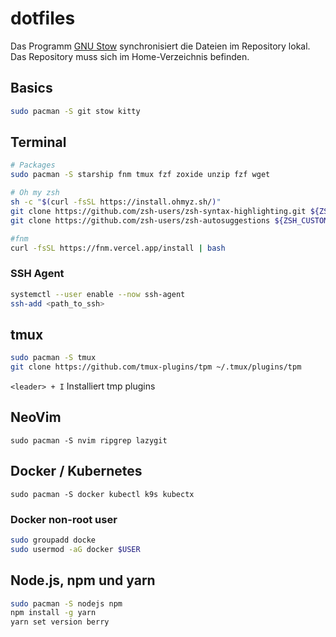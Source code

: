 # dotfiles

Das Programm [GNU Stow](https://www.gnu.org/software/stow/) synchronisiert die Dateien im Repository lokal. Das Repository muss sich im Home-Verzeichnis befinden.

## Basics
```bash
sudo pacman -S git stow kitty 
```

## Terminal
```bash
# Packages
sudo pacman -S starship fnm tmux fzf zoxide unzip fzf wget

# Oh my zsh
sh -c "$(curl -fsSL https://install.ohmyz.sh/)"
git clone https://github.com/zsh-users/zsh-syntax-highlighting.git ${ZSH_CUSTOM:-~/.oh-my-zsh/custom}/plugins/zsh-syntax-highlighting
git clone https://github.com/zsh-users/zsh-autosuggestions ${ZSH_CUSTOM:-~/.oh-my-zsh/custom}/plugins/zsh-autosuggestions

#fnm
curl -fsSL https://fnm.vercel.app/install | bash
```

### SSH Agent
```bash
systemctl --user enable --now ssh-agent
ssh-add <path_to_ssh>
```

## tmux
```bash
sudo pacman -S tmux
git clone https://github.com/tmux-plugins/tpm ~/.tmux/plugins/tpm
```
`<leader> + I` Installiert tmp plugins

## NeoVim
```
sudo pacman -S nvim ripgrep lazygit
```

## Docker / Kubernetes
```
sudo pacman -S docker kubectl k9s kubectx
```
### Docker non-root user
```bash
sudo groupadd docke
sudo usermod -aG docker $USER
```

## Node.js, npm und yarn
```bash
sudo pacman -S nodejs npm
npm install -g yarn
yarn set version berry
```

